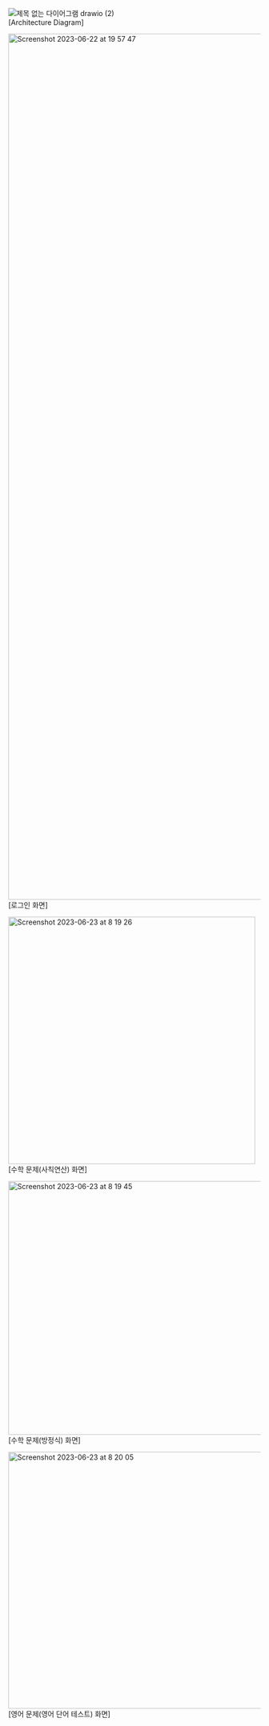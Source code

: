 ![제목 없는 다이어그램 drawio (2)](https://github.com/hackersground-kr/httpsgithubcomhackersground-krteamjincheolreal/assets/49835246/0ca39a03-2b7e-4c99-8d81-8df464322333)<br>
[Architecture Diagram]<br>

<img width="1727" alt="Screenshot 2023-06-22 at 19 57 47" src="https://github.com/hackersground-kr/httpsgithubcomhackersground-krteamjincheolreal/assets/49835246/94893d9b-ff63-4ded-b901-937a4ba5115e"><br>
[로그인 화면]<br>

<img width="493" alt="Screenshot 2023-06-23 at 8 19 26" src="https://github.com/hackersground-kr/httpsgithubcomhackersground-krteamjincheolreal/assets/49835246/594e8657-e0b6-4271-86cc-6dc96c0a0b49"><br>
[수학 문제(사칙연산) 화면]<br>

<img width="506" alt="Screenshot 2023-06-23 at 8 19 45" src="https://github.com/hackersground-kr/httpsgithubcomhackersground-krteamjincheolreal/assets/49835246/e24d42da-fb45-4706-8a18-8daaccb916e7"><br>
[수학 문제(방정식) 화면]<br>

<img width="512" alt="Screenshot 2023-06-23 at 8 20 05" src="https://github.com/hackersground-kr/httpsgithubcomhackersground-krteamjincheolreal/assets/49835246/cf367bdc-5a65-4dcc-8537-59e4daf3ef34"><br>
[영어 문제(영어 단어 테스트) 화면]<br>

